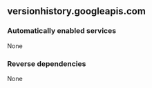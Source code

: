 ## versionhistory.googleapis.com

### Automatically enabled services

None

### Reverse dependencies

None
